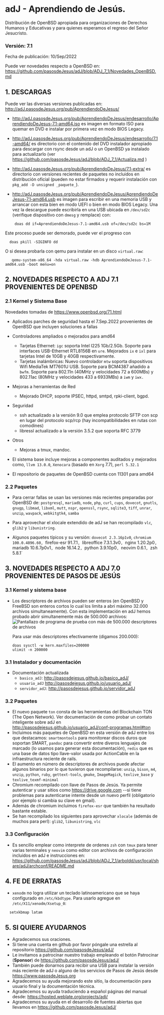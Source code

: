 # adJ - Aprendiendo de Jesús.
Distribución de OpenBSD apropiada para organizaciones de Derechos Humanos
y Educativas y para quienes esperamos el regreso del Señor Jesucristo.

### Versión: 7.1
Fecha de publicación: 10/Sep/2022

Puede ver novedades respecto a OpenBSD en:
  <https://github.com/pasosdeJesus/adJ/blob/ADJ_7_1/Novedades_OpenBSD.md>

## 1. DESCARGAS

Puede ver las diversas versiones publicadas en: 
  <http://adJ.pasosdeJesus.org/pub/AprendiendoDeJesus/>

* <http://adJ.pasosdeJesus.org/pub/AprendiendoDeJesus/endesarrollo/AprendiendoDeJesus-7.1-amd64.iso> 
  es imagen en formato ISO para quemar en DVD e instalar por primera vez
  en modo BIOS Legacy.
* <http://adJ.pasosdeJesus.org/pub/AprendiendoDeJesus/endesarrollo/7.1-amd64/>
  es directorio con el contenido del DVD instalador apropiado para descargar 
  con rsync desde un adJ o un OpenBSD ya instalado para actualizarlo (ver  
  <https://github.com/pasosdeJesus/adJ/blob/ADJ_7_1/Actualiza.md> )
* <http://adJ.pasosdeJesus.org/pub/AprendiendoDeJesus/7.1-extra/> 
  es directorio con versiones recientes de paquetes no incluidos en 
  distribución oficial (pueden no estar firmados y requerir instalación con 
  `pkg_add -D unsigned _paquete_`).
* <http://adJ.pasosdeJesus.org/pub/AprendiendoDeJesus/AprendiendoDeJesus-7.1-amd64.usb> 
  es imagen para escribir en una memoria USB y arrancar con esta bien en
  modo UEFI o bien en modo BIOS Legacy. Una vez 
  la descargue puede escribirla en una USB ubicada en `/dev/sd2c` 
  (verifique dispositivo con `dmesg` y remplace) con:

       doas dd if=AprendiendoDeJesus-7.1-amd64.usb of=/dev/sd2c bs=1M

 Este proceso puede ser demorado, puede ver el progreso con 

      doas pkill -SIGINFO dd

 O si desea probarla con qemu para instalar en un disco `virtual.raw`:

       qemu-system-x86_64 -hda virtual.raw -hdb AprendiendoDeJesus-7.1-amd64.usb -boot menu=on


## 2. NOVEDADES RESPECTO A ADJ 7.1 PROVENIENTES DE OPENBSD

### 2.1 Kernel y Sistema Base

Novedades tomadas de <https://www.openbsd.org/71.html> 

* Aplicados parches de seguridad hasta el 7.Sep.2022 provenientes de 
  OpenBSD que incluyen soluciones a fallas
* Controladores ampliados o mejorados para amd64
  * Tarjetas Ethernet: `igc` soporta Intel I225 1Gb/2.5Gb. Soporte para 
    interfaces USB-Ethernet RTL8156B en `ure`. Mejorados `ix` e  `ixl` para
    tarjetas Intel de 10GB y 40GB respectivamente.
  * Tarjetas inalámbricas: Nuevo controlador `mtw` soporta dispositivos
    Wifi MediaTek MT7601U USB. Soporte para BCM4387 añadido a `bwfm`.
    Soporte para 802.11n (40MHz y velocidades 72 a 600MBs) y 802.11ac (80MHz 
    y velocidades 433 a 6933MBs) a `iwm` y `iwx.`
* Mejoras a herramientas de Red
  * Mejorado DHCP, soporte IPSEC, httpd, smtpd, rpki-client, bgpd.
* Seguridad
  * ssh actualizado a la versión 9.0 que emplea protocolo SFTP con scp en lugar
    del protocolo scp/rcp (hay incompatibilidades en rutas con comodines)
  * libressl actualizado a la versión 3.5.2 que soporta RFC 3779
* Otros
  * Mejoras a tmux, mandoc.

* El sistema base incluye mejoras a componentes auditados y mejorados 
  como, `llvm 13.0.0`,  `Xenocara` (basado en `Xorg` 7.7),
  `perl 5.32.1` 
* El repositorio de paquetes de OpenBSD cuenta con 11301 para amd64


### 2.2 Paquetes 

* Para cerrar fallas se usan las versiones más recientes preparadas
  por OpenBSD de: `postgresql`, `mariadb`, `node`, `php`, `curl`, 
  `cups`, `dovecot`,  `gnutls`, `gnugp`, `libmad`, `libxml`, `mutt`, 
  `nspr`, `openssl`, `rsync`, `sqlite3`, `tiff`, `unrar`, `unzip`, 
  `wavpack`, `webkitgtk4`, `samba`
* Para aprovechar el xlocale extendido de adJ se han recompilado
  `vlc`, `glib2` y `libunistring`.

* Algunos paquetes típicos y su versión: `dovecot 2.3.16p1v0`,
  `chromium 100.0.4896.60, `firefox-esr 91.7.1`, `libreoffice 7.3.1.3v0`,
  `nginx 1.20.2p0`, `mariadb 10.6.7p0v1`, `node 16.14.2`, `python 3.9.10p0`,
  `neovim 0.6.1`, `zsh 5.8.1`


## 3. NOVEDADES RESPECTO A ADJ 7.0 PROVENIENTES DE PASOS DE JESÚS

### 3.1 Kernel y sistema base

* Los descriptores de archivos pueden ser enteros (en OpenBSD y FreeBSD son 
  enteros cortos lo cual los limita a abri máximo 32.000 archivos 
  simultaneamente).  Con esta implementación en adJ hemos probado abrir 
  simultanemente más de 500.000 archivos:
  ![Pantallazo de programa de prueba con más de 500.000 descriptores de archivos](https://aprendiendo.pasosdejesus.org/assets/images/muchosdescriptores.png)

  Para usar más descriptores efectivamente (digamos 200.000):
  ```
  doas sysctl -w kern.maxfiles=200000
  ulimit -n 200000
  ```

### 3.1 Instalador y documentación

* Documentación actualizada 
	* `basico_adJ`: 
    <http://pasosdejesus.github.io/basico_adJ/>
  * `usuario_adJ` 
    <http://pasosdejesus.github.io/usuario_adJ/>
  * `servidor_adJ`: 
    <http://pasosdejesus.github.io/servidor_adJ>

### 3.2 Paquetes

* El nuevo paquete `ton` consta de las herramientas del Blockchain TON 
  (The Open Network).  Ver documentación de como probar un 
  contato inteligente sobre adJ en
  http://pasosdejesus.github.io/usuario_adJ/conf-programas.html#ton
* Incluimos más paquetes de OpenBSD en esta versión de adJ entre los que
  destacamos: `smartmontools` para monitorear discos duros que soportan SMART,
  `pandoc` para convertir entre diveros lenguajes de marcado (lo usamos 
  para generar esta documentación), `redis` que es una base de datos tipo 
  llave-valor usada por ActionCable en la infraestructura reciente de rails.
* El aumento en número de descriptores de archivos puede afectar algunos
  binarios por lo que tuvieron que recompilarse:
  `unzip`, `bison`, `m4`, `unzip`, `python`, `ruby`,
  `gettext-tools`,  `gmake`, `ImageMagick`, 
  `texlive_base` y `texlive_texmf-minimal`
* Chromium recompilado con llave de Pasos de Jesús.  Ya permite autenticar
  y usar sitios como https://drive.google.com  --si tiene problemas para
  autenticarse intente desde un nuevo perfil (obligatorio por ejemplo si cambia
  su clave en gmail).
* Además de chromium incluimos `firefox-esr` que también ha resultado
  bastante estable.
* Se han recompilado los siguientes para aprovechar `xlocale` (además de muchos
  para perl): `glib2`, `libunistring`, `vlc`

### 3.3 Configuración

* Es sencillo emplear como interprete de ordenes `zsh` con `tmux` para
  tener varias terminales y `neovim` como editor con archivos de 
  configuración incluidos en adJ e instrucciones en:  
  <https://github.com/pasosdeJesus/adJ/blob/ADJ_7_1/arboldd/usr/local/share/adJ/archconf/README.md>

## 4. FE DE ERRATAS

- `xenodm` no logra utilizar un teclado latinoamericano que se haya
  configurado en `/etc/kbdtype`.  Para usarlo
  agregue en `/etc/X11/xenodm/Xsetup_0`:
```
  setxkbmap latam
```

## 5. SI QUIERE AYUDARNOS

* Agradecemos sus oraciones.
* Si tiene una cuenta en github por favor póngale una estrella al
  repositorio <https://github.com/pasosdeJesus/adJ/>
* Le invitamos a patrocinar nuestro trabajo empleando el botón
  Patrocinar (__Sponsor__) de <https://github.com/pasosdeJesus/adJ/>
* También puede donarnos para recibir una USB para instalar la
  versión más reciente de adJ o alguno de los servicios de Pasos
  de Jesús desde <https://www.pasosdeJesus.org>
* Agradecemos su ayuda mejorando este sitio, la documentación
  para usuario final y la documentación técnica.
* Agradecemos su ayuda traduciendo a español páginas del
  manual desde: <https://hosted.weblate.org/projects/adj/>
* Agradecemos su ayuda en el desarrollo de fuentes abiertas que llevamos
  en <https://github.com/pasosdeJesus/adJ/>

